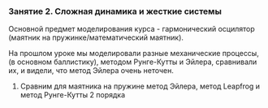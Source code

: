 ### Занятие 2. Сложная динамика и жесткие системы

Основной предмет моделирования курса - гармонический осцилятор (маятник на пружинке/математический маятник).

На прошлом уроке мы моделировали разные механические процессы, (в основном баллистику), методом Рунге-Кутты и Эйлера, сравнивали их, и видели, что метод Эйлера очень неточен. 

1. Сравним для маятника на пружине метод Эйлера, метод Leapfrog и метод Рунге-Кутты 2 порядка


